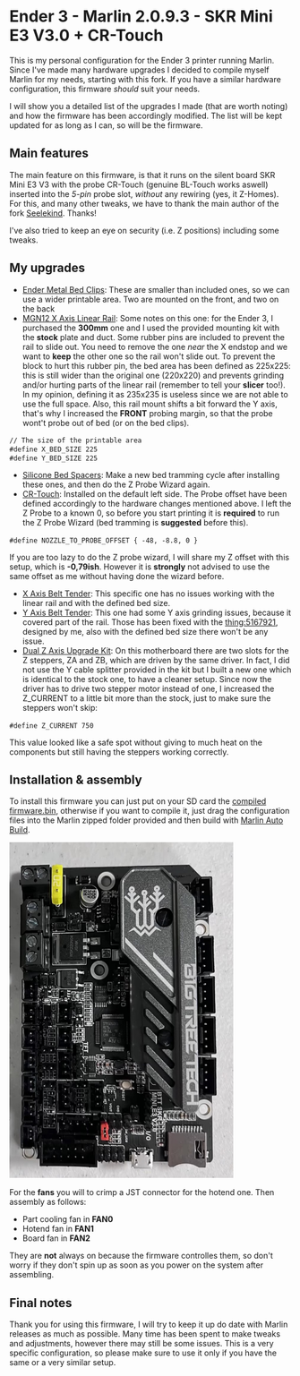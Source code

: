 # Ender 3 - Marlin 2.0.9.3 - SKR Mini E3 V3.0 + CR-Touch
This is my personal configuration for the Ender 3 printer running Marlin. Since I've made many hardware upgrades I decided to compile myself Marlin for my needs, starting with this fork. If you have a similar hardware configuration, this firmware *should* suit your needs.

I will show you a detailed list of the upgrades I made (that are worth noting) and how the firmware has been accordingly modified. The list will be kept updated for as long as I can, so will be the firmware.

## Main features
The main feature on this firmware, is that it runs on the silent board SKR Mini E3 V3 with the probe CR-Touch (genuine BL-Touch works aswell) inserted into the *5-pin* probe slot, *without* any rewiring (yes, it Z-Homes). For this, and many other tweaks, we have to thank the main author of the fork [Seelekind](https://github.com/Seelenkind/BIGTREETECH-SKR-mini-E3). Thanks!

I've also tried to keep an eye on security (i.e. Z positions) including some tweaks.

## My upgrades
- [Ender Metal Bed Clips](https://www.amazon.it/gp/product/B08PZKGJTR/ref=ppx_yo_dt_b_asin_title_o03_s00?psc=1):
These are smaller than included ones, so we can use a wider printable area. Two are mounted on the front, and two on the back
- [MGN12 X Axis Linear Rail](https://www.amazon.it/gp/product/B08G157G7C/ref=ppx_yo_dt_b_asin_title_o02_s00?ie=UTF8&psc=1):
Some notes on this one: for the Ender 3, I purchased the **300mm** one and I used the provided mounting kit with the **stock** plate and duct. Some rubber pins are included to prevent the rail to slide out. You need to remove the one *near* the X endstop and we want to **keep** the other one so the rail won't slide out. 
To prevent the block to hurt this rubber pin, the bed area has been defined as 225x225: this is still wider than the original one (220x220) and prevents grinding and/or hurting parts of the linear rail (remember to tell your **slicer** too!). In my opinion, defining it as 235x235 is useless since we are not able to use the full space.
Also, this rail mount shifts a bit forward the Y axis, that's why I increased the **FRONT** probing margin, so that the probe wont't probe out of bed (or on the bed clips).

``` 
// The size of the printable area
#define X_BED_SIZE 225
#define Y_BED_SIZE 225 
```

- [Silicone Bed Spacers](https://www.amazon.it/gp/product/B092V92JKS/ref=ppx_yo_dt_b_asin_title_o00_s00?ie=UTF8&psc=1):
Make a new bed tramming cycle after installing these ones, and then do the Z Probe Wizard again.
- [CR-Touch](https://www.amazon.it/gp/product/B097LD78NT/ref=ppx_yo_dt_b_asin_title_o03_s01?ie=UTF8&psc=1):
Installed on the default left side. The Probe offset have been defined accordingly to the hardware changes mentioned above. I left the Z Probe to a known 0, so before you start printing it is **required** to run the Z Probe Wizard (bed tramming is **suggested** before this).

`
#define NOZZLE_TO_PROBE_OFFSET { -48, -8.8, 0 }
`

If you are too lazy to do the Z probe wizard, I will share my Z offset with this setup, which is **-0,79ish**. However it is **strongly** not advised to use the same offset as me without having done the wizard before.

- [X Axis Belt Tender](https://www.amazon.it/gp/product/B08DRHFJ7V/ref=ppx_yo_dt_b_asin_title_o03_s00?ie=UTF8&psc=1):
This specific one has no issues working with the linear rail and with the defined bed size.
- [Y Axis Belt Tender](https://www.amazon.it/gp/product/B08JH9XVF4/ref=ppx_yo_dt_b_asin_title_o02_s00?ie=UTF8&psc=1):
This one had some Y axis grinding issues, because it covered part of the rail. Those has been fixed with the [thing:5167921](https://www.thingiverse.com/thing:5167921), designed by me, also with the defined bed size there won't be any issue.
- [Dual Z Axis Upgrade Kit](https://www.amazon.it/gp/product/B094F2LXS6/ref=ppx_yo_dt_b_asin_image_o00_s01?psc=1):
On this motherboard there are two slots for the Z steppers, ZA and ZB, which are driven by the same driver. In fact, I did not use the Y cable splitter provided in the kit but I built a new one which is identical to the stock one, to have a cleaner setup. Since now the driver has to drive two stepper motor instead of one, I increased the Z_CURRENT to a little bit more than the stock, just to make sure the steppers won't skip:

`
#define Z_CURRENT 750
`

This value looked like a safe spot without giving to much heat on the components but still having the steppers working correctly.

## Installation & assembly
To install this firmware you can just put on your SD card the [compiled firmware.bin](https://github.com/TheGITofTeo997/BIGTREETECH-SKR-mini-E3/releases/latest), otherwise if you want to compile it, just drag the configuration files into the Marlin zipped folder provided and then build with [Marlin Auto Build](https://marlinfw.org/docs/basics/auto_build_marlin.html).

<img src="https://github.com/TheGITofTeo997/BIGTREETECH-SKR-mini-E3/blob/6128b8d25788506257fd31cc91030b20c0038248/skr3.jpg" width="400" height="600">

For the **fans** you will to crimp a JST connector for the hotend one. Then assembly as follows:
- Part cooling fan in **FAN0**
- Hotend fan in **FAN1**
- Board fan in **FAN2**

They are **not** always on because the firmware controlles them, so don't worry if they don't spin up as soon as you power on the system after assembling.

## Final notes
Thank you for using this firmware, I will try to keep it up do date with Marlin releases as much as possible. Many time has been spent to make tweaks and adjustments, however there may still be some issues. This is a very specific configuration, so please make sure to use it only if you have the same or a very similar setup.

